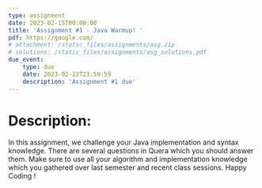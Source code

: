 ```yaml
---
type: assignment
date: 2023-02-15T00:00:00
title: 'Assignment #1 - Java Warmup! '
pdf: https://google.com/
# attachment: /static_files/assignments/asg.zip
# solutions: /static_files/assignments/asg_solutions.pdf
due_event: 
    type: due
    date: 2023-02-22T23:59:59
    description: 'Assignment #1 due'
---
```


# Description:
In this assignment, we challenge your Java implementation and syntax knowledge.
There are several questions in Quera which you should answer them. Make sure to use all your algorithm and implementation knowledge which you gathered over last semester and recent class sessions.
Happy Coding !